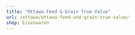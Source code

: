 ```yaml
---
title: "Ottawa Feed & Grain True Value"
url: /ottawa/ottawa-feed-und-grain-true-value/
shop: Eisenwaren
---
```

